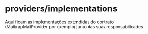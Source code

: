 # providers/implementations
Aqui ficam as implementações extendidas do contrato (MailtrapMailProvider por exemplo) junto das suas responsabilidades